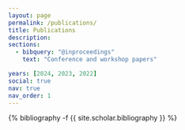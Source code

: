 ```yaml
---
layout: page
permalink: /publications/
title: Publications
description: 
sections:
  - bibquery: "@inproceedings"
    text: "Conference and workshop papers"

years: [2024, 2023, 2022]
social: true
nav: true
nav_order: 1
---
```


<div class="publications">

{% bibliography -f {{ site.scholar.bibliography }} %}

</div>
